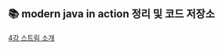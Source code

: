 ## 📚 modern java in action 정리 및 코드 저장소 

[4강 스트림 소개](https://github.com/jemlog/modern_java_inAction/tree/master/src/main/java/study/mordern/chapter4)  
